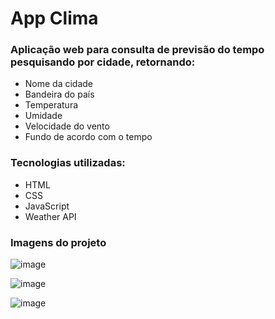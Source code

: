 # App Clima

### Aplicação web para consulta de previsão do tempo pesquisando por cidade, retornando: 

* Nome da cidade
* Bandeira do país
* Temperatura
* Umidade
* Velocidade do vento
* Fundo de acordo com o tempo

### Tecnologias utilizadas:
* HTML
* CSS
* JavaScript
* Weather API

### Imagens do projeto
![image](https://github.com/jeansilvatech/app-clima/assets/23384348/d1bd45c6-f0eb-4cce-9d26-3e5d04420b7e)

![image](https://github.com/jeansilvatech/app-clima/assets/23384348/d02072e2-e8f4-4d49-a185-96fd4c14d4e3)

![image](https://github.com/jeansilvatech/app-clima/assets/23384348/b705c7ea-b03d-4c3d-bc46-3bafdd14caaf)
